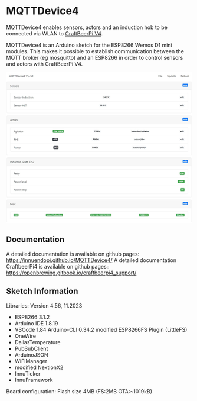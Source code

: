 # MQTTDevice4

MQTTDevice4 enables sensors, actors and an induction hob to be connected via WLAN to [CraftBeerPi V4](https://github.com/avollkopf/craftbeerpi4).

MQTTDevice4 is an Arduino sketch for the ESP8266 Wemos D1 mini modules. This makes it possible to establish communication between the MQTT broker (eg mosquitto) and an ESP8266 in order to control sensors and actors with CraftBeerPi V4.

![Startseite](docs/img/startseite.jpg)

## Documentation

A detailed documentation is available on github pages: <https://innuendopi.github.io/MQTTDevice4/>
A detailed documentation CraftbeerPi4 is available on github pages:: <https://openbrewing.gitbook.io/craftbeerpi4_support/>

## Sketch Information

Libraries: Version 4.56, 11.2023

- ESP8266 3.1.2
- Arduino IDE 1.8.19
- VSCode 1.84 Arduino-CLI 0.34.2 modified ESP8266FS Plugin (LittleFS)
- OneWire
- DallasTemperature
- PubSubClient
- ArduinoJSON
- WiFiManager
- modified NextionX2
- InnuTicker
- InnuFramework

Board configuration:
Flash size 4MB (FS:2MB OTA:~1019kB)
